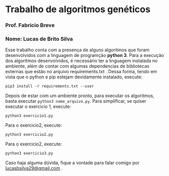 # Trabalho de algoritmos genéticos
### Prof. Fabricio Breve
### Nome: Lucas de Brito Silva

Esse trabalho conta com a presença de alguns algoritmos que foram desenvolvidos com a linguagem de programção **python 3**. Para a execução dos algoritmos desenvolvidos, é necessário ter a linguagem instalada no ambiente, além de contar com algumas dependencias de bibliotecas externas que estão no arquivo requirements.txt . Dessa forma, tendo em vista que o python e pip estejam devidamente instalado, execute:

```
pip3 install -r requirements.txt --user
```

Depois de estar com um ambiente pronto, para executar os algoritmos, basta executar ```python3 nome_arquivo.py```.
Para simplificar, se quiser executar o exercicio 1, execute:

```
python3 exercicio1.py
```

Para o exercicio2, execute:

```
python3 exercicio2.py
```

Para o exercicio2, execute:

```
python3 exercicio3.py
```

Caso haja alguma dúvida, fique a vontade para falar comigo por lucasbsilva29@gmail.com .
